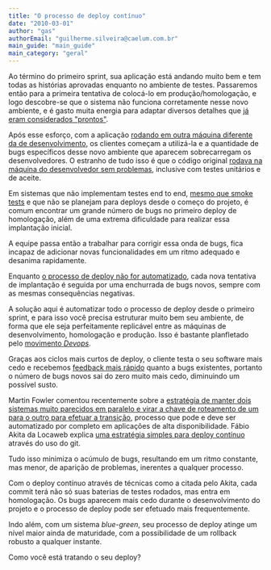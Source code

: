 ```yaml
---
title: "O processo de deploy contínuo"
date: "2010-03-01"
author: "gas"
authorEmail: "guilherme.silveira@caelum.com.br"
main_guide: "main_guide"
main_category: "geral"
---
```


Ao término do primeiro sprint, sua aplicação está andando muito bem e tem todas as histórias aprovadas enquanto no ambiente de testes. Passaremos então para a primeira tentativa de colocá-lo em produção/homologação, e logo descobre-se que o sistema não funciona corretamente nesse novo ambiente, e é gasto muita energia para adaptar diversos detalhes que [já eram considerados "prontos"](http://fragmental.tw/2009/12/22/duke-nukem-forever-and-magic-bags-of-money/).

Após esse esforço, com a aplicação [rodando em outra máquina diferente da de desenvolvimento](http://www.codinghorror.com/blog/archives/000818.html), os clientes começam a utilizá-la e a quantidade de bugs específicos desse novo ambiente que aparecem sobrecarregam os desenvolvedores. O estranho de tudo isso é que o código original [rodava na máquina do desenvolvedor sem problemas](http://googletesting.blogspot.com/2007/09/but-it-works-on-my-machine.html), inclusive com testes unitários e de aceite.

Em sistemas que não implementam testes end to end, [mesmo que smoke tests](http://www.pragmaticsw.com/Newsletters/newsletter_2004_09_SP.htm) e que não se planejam para deploys desde o começo do projeto, é comum encontrar um grande número de bugs no primeiro deploy de homologação, além de uma extrema dificuldade para realizar essa implantação inicial.

A equipe passa então a trabalhar para corrigir essa onda de bugs, fica incapaz de adicionar novas funcionalidades em um ritmo adequado e desanima rapidamente.

Enquanto [o processo de deploy não for automatizado](https://blog.caelum.com.br/integracao-continua-deploys-e-aprovacoes-sem-dores-de-cabeca-para-o-cliente/), cada nova tentativa de implantação é seguida por uma enchurrada de bugs novos, sempre com as mesmas consequências negativas.

A solução aqui é automatizar todo o processo de deploy desde o primeiro sprint, e para isso você precisa estruturar muito bem seu ambiente, de forma que ele seja perfeitamente replicável entre as máquinas de desenvolvimento, homologação e produção. Isso é bastante planfletado pelo [movimento _Devops_](http://devopsdays.org/).

Graças aos ciclos mais curtos de deploy, o cliente testa o seu software mais cedo e recebemos [feedback mais rápido](http://en.wikipedia.org/wiki/Lean_software_development) quanto a bugs existentes, portanto o número de bugs novos sai do zero muito mais cedo, diminuindo um possível susto.

Martin Fowler comentou recentemente sobre a [estratégia de manter dois sistemas muito parecidos em paralelo e virar a chave de roteamento de um para o outro para efetuar a transição](http://martinfowler.com/bliki/BlueGreenDeployment.html), processo que pode e deve ser automatizado por completo em aplicações de alta disponibilidade. Fábio Akita da Locaweb explica [uma estratégia simples para deploy contínuo](http://akitaonrails.com/2010/02/13/deploy-com-git-push) através do uso do git.

Tudo isso minimiza o acúmulo de bugs, resultando em um ritmo constante, mas menor, de aparição de problemas, inerentes a qualquer processo.

Com o deploy contínuo através de técnicas como a citada pelo Akita, cada commit terá não só suas baterias de testes rodados, mas entra em homologação. Os bugs aparecem mais cedo durante o desenvolvimento do projeto e o processo de deploy pode ser efetuado mais frequentemente.

Indo além, com um sistema _blue-green_, seu processo de deploy atinge um nível maior ainda de maturidade, com a possibilidade de um rollback robusto a qualquer instante.

Como você está tratando o seu deploy?
